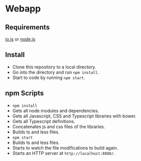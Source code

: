# Webapp #

## Requirements ##
[io.js](https://iojs.org) or [node.js](https://nodejs.org)

## Install ##
- Clone this repository to a local directory.
- Go into the directory and run `npm install`.
- Start to code by running `npm start`.

## npm Scripts ##
- `npm install`
 - Gets all node modules and dependencies.
 - Gets all Javascript, CSS and Typescript libraries with bower.
 - Gets all Typescript definitions.
 - Concatenates js and css files of the libraries.
 - Builds ts and less files.
- `npm start`
 - Builds ts and less files.
 - Starts to watch the file modifications to build again.
 - Starts an HTTP server at `http://localhost:8080/`.
